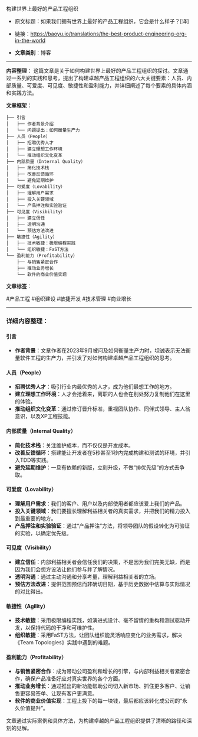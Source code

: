 构建世界上最好的产品工程组织
- 原文标题：如果我们拥有世界上最好的产品工程组织，它会是什么样子？[译]
- 链接：https://baoyu.io/translations/the-best-product-engineering-org-in-the-world

- **文章类别**：博客

---

**内容整理**：
这篇文章是关于如何构建世界上最好的产品工程组织的探讨。文章通过一系列的实践和思考，提出了构建卓越产品工程组织的六大关键要素：人员、内部质量、可爱度、可见度、敏捷性和盈利能力，并详细阐述了每个要素的具体内涵和实践方法。

**文章框架**：
```
├── 引言
│   ├── 作者背景介绍
│   └── 问题提出：如何衡量生产力
├── 人员（People）
│   ├── 招聘优秀人才
│   ├── 建立理想工作环境
│   └── 推动组织文化变革
├── 内部质量（Internal Quality）
│   ├── 简化技术栈
│   ├── 改善反馈循环
│   └── 避免延期维护
├── 可爱度（Lovability）
│   ├── 理解用户需求
│   ├── 投入关键领域
│   └── 产品押注和实验验证
├── 可见度（Visibility）
│   ├── 建立信任
│   ├── 透明沟通
│   └── 预估方法改进
├── 敏捷性（Agility）
│   ├── 技术敏捷：极限编程实践
│   └── 组织敏捷：FaST方法
└── 盈利能力（Profitability）
    ├── 与销售紧密合作
    ├── 推动业务增长
    └── 软件的商业价值实现
```

**文章标签**：

#产品工程 #组织建设 #敏捷开发 #技术管理 #商业增长

---

### 详细内容整理：

#### 引言
- **作者背景**：文章作者在2023年9月被问及如何衡量生产力时，坦诚表示无法衡量软件工程的生产力，并引发了对如何构建卓越产品工程组织的思考。

#### 人员（People）
- **招聘优秀人才**：吸引行业内最优秀的人才，成为他们最想工作的地方。
- **建立理想工作环境**：人才会抢着来，离职的人也会在别处努力复制他们在这里的体验。
- **推动组织文化变革**：通过修订晋升标准，重视团队协作、同伴式领导、主人翁意识，以及XP工程技能。

#### 内部质量（Internal Quality）
- **简化技术栈**：关注维护成本，而不仅仅是开发成本。
- **改善反馈循环**：搭建能让开发者在5秒甚至1秒内完成构建和测试的环境，并引入TDD等实践。
- **避免延期维护**：一旦有依赖的新版，立刻升级，不做“排优先级”的方式去争取。

#### 可爱度（Lovability）
- **理解用户需求**：我们的客户、用户以及内部使用者都应该爱上我们的产品。
- **投入关键领域**：我们要擅长理解利益相关者的真实需求，并把我们的精力投入到最重要的地方。
- **产品押注和实验验证**：通过“产品押注”方法，将领导团队的假设转化为可验证的实验，以确定优先级。

#### 可见度（Visibility）
- **建立信任**：内部利益相关者会信任我们的决策，不是因为我们完美无缺，而是因为我们会想方设法让他们参与并了解情况。
- **透明沟通**：通过主动沟通和分享考量，理解利益相关者的立场。
- **预估方法改进**：提供范围预估而非确切日期，基于历史数据中估算与实际情况的对比得出。

#### 敏捷性（Agility）
- **技术敏捷**：采用极限编程实践，如演进式设计、毫不留情的重构和测试驱动开发，以保持代码的干净和可维护性。
- **组织敏捷**：采用FaST方法，让团队组织能灵活响应变化的业务需求，解决《Team Topologies》实践中遇到的难题。

#### 盈利能力（Profitability）
- **与销售紧密合作**：成为带动公司盈利和增长的引擎，与内部利益相关者紧密合作，确保产品准备好应对真实世界的各个方面。
- **推动业务增长**：通过推出的新功能帮助公司切入新市场、抓住更多客户、让销售更容易签单、让现有客户更满意。
- **软件的商业价值实现**：工程上投下的每一块钱，最后都应该转化成公司的“永久价值提升”。

文章通过实际案例和具体方法，为构建卓越的产品工程组织提供了清晰的路径和深刻的见解。
